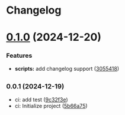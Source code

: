 # Changelog

# [0.1.0](https://github.com/cmetav/rela-it/compare/0.0.1...0.1.0) (2024-12-20)


### Features

* **scripts:** add changelog support ([3055418](https://github.com/cmetav/rela-it/commit/305541851f191c13b3939c95fb9c4e8fb51cf635))

## <small>0.0.1 (2024-12-19)</small>

- ci: add test ([9c32f3e](https://github.com/cmetav/rela-it/commit/9c32f3e))
- ci: Initialize project ([5b66a75](https://github.com/cmetav/rela-it/commit/5b66a75))
